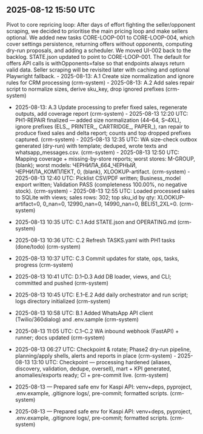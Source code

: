 ## 2025-08-12 15:50 UTC

Pivot to core repricing loop: After days of effort fighting the seller/opponent scraping, we decided to prioritise the main pricing loop and make sellers optional. We added new tasks CORE-LOOP-001 to CORE-LOOP-004, which cover settings persistence, returning offers without opponents, computing dry-run proposals, and adding a scheduler. We moved UI-002 back to the backlog. STATE.json updated to point to CORE-LOOP-001. The default for offers API calls is withOpponents=false so that endpoints always return valid data. Seller scraping will be revisited later with caching and optional Playwright fallback.
\- 2025-08-13: A.1 Create size normalization and ignore rules for CRM processing (crm-system)
\- 2025-08-13: A.2 Add sales repair script to normalize sizes, derive sku_key, drop ignored prefixes (crm-system)
- 2025-08-13: A.3 Update processing to prefer fixed sales, regenerate outputs, add coverage report (crm-system)
\- 2025-08-13 12:20 UTC: PH1-REPAIR finalized — added size normalization (44–64, S–4XL), ignore prefixes (ELS_, PRINTER_, CARTRIDGE_, PAPER_), ran repair to produce fixed sales and delta report; counts and top dropped prefixes captured. (crm-system)
\- 2025-08-13 12:35 UTC: WA size-check outbox generated (dry-run) with template; deduped, wrote texts and whatsapp_messages.csv. (crm-system)
\- 2025-08-13 12:50 UTC: Mapping coverage + missing-by-store reports; worst stores: M-GROUP, (blank); worst models: ЧЕРНИЛА_664_ЧЕРНЫЙ, ЧЕРНИЛА_КОМПЛЕКТ, 0, (blank), XLOOKUP-artifact. (crm-system)
\- 2025-08-13 12:40 UTC: Picklist CSV/PDF written; Business_model export written; Validation PASS (completeness 100.00%, no negative stock). (crm-system)
\- 2025-08-13 12:55 UTC: Loaded processed sales to SQLite with views; sales rows: 302; top sku_id by qty: XLOOKUP-artifact=0, 0_nan=0, 12990_nan=0, 14990_nan=0, BELI51_2XL=0. (crm-system)
- 2025-08-13 10:35 UTC: C.1 Add STATE.json and OPERATING.md (crm-system)
- 2025-08-13 10:36 UTC: C.2 Refresh TASKS.yaml with PH1 tasks (done/todo) (crm-system)
- 2025-08-13 10:37 UTC: C.3 Commit updates for state, ops, tasks, progress (crm-system)
- 2025-08-13 10:41 UTC: D.1–D.3 Add DB loader, views, and CLI; committed and pushed (crm-system)
- 2025-08-13 10:45 UTC: E.1–E.2 Add daily orchestrator and run script; logs directory initialized (crm-system)
- 2025-08-13 10:58 UTC: B.1 Added WhatsApp API client (Twilio/360dialog) and .env.sample (crm-system)
- 2025-08-13 11:05 UTC: C.1–C.2 WA inbound webhook (FastAPI) + runner; docs updated (crm-system)
 - 2025-08-13 06:27 UTC: Checkpoint & rotate; Phase2 dry-run pipeline, planning/apply shells, alerts and reports in place (crm-system)
\- 2025-08-13 13:10 UTC: Checkpoint — processing hardened (aliases, discovery, validation, dedupe, oversell), mart + KPI generated, anomalies/exports ready; CI + pre-commit live. (crm-system)

- 2025-08-13 — Prepared safe env for Kaspi API: venv+deps, pyproject, .env.example, .gitignore logs/, pre-commit; formatted scripts. (crm-system)

- 2025-08-13 — Prepared safe env for Kaspi API: venv+deps, pyproject, .env.example, .gitignore logs/, pre-commit; formatted scripts. (crm-system)
